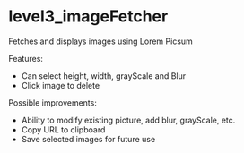 # level3_imageFetcher
Fetches and displays images using Lorem Picsum

Features:
- Can select height, width, grayScale and Blur
- Click image to delete


Possible improvements:
- Ability to modify existing picture, add blur, grayScale, etc.
- Copy URL to clipboard
- Save selected images for future use

